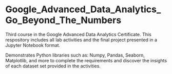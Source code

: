 # Google_Advanced_Data_Analytics_Go_Beyond_The_Numbers

Third course in the Google Advanced Data Analytics Certificate. This respository includes all lab activities and the final project presented in a Jupyter Notebook format.

Demonstrates Python libraries such as: Numpy, Pandas, Seaborn, Matplotlib, and more to complete the requirements and discover the insights of each dataset set provided in the activities.
